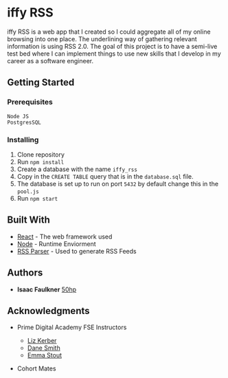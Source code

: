 # iffy RSS

iffy RSS is a web app that I created so I could aggregate all of my online
browsing into one place. The underlining way of gathering relevant information
is using RSS 2.0. The goal of this project is to have a semi-live test bed
where I can implement things to use new skills that I develop in my career as a
software engineer. 

## Getting Started


### Prerequisites
    
    Node JS
    PostgresSQL


### Installing
1. Clone repository 
2. Run `npm install`
3. Create a database with the name `iffy_rss`
4. Copy in the `CREATE TABLE` query that is in the `database.sql` file.
5. The database is set up to run on port `5432` by default change this in the
   `pool.js`
6. Run `npm start`


## Built With

* [React](https://react.dev/) - The web framework used
* [Node](https://nodejs.org/en) - Runtime Enviorment
* [RSS Parser](https://www.npmjs.com/package/rss-parser) - Used to generate RSS Feeds


## Authors

* **Isaac Faulkner**
  [50hp](https://github.com/50hp)


## Acknowledgments

* Prime Digital Academy FSE Instructors
    - [Liz Kerber](https://github.com/emkerber)
    - [Dane Smith](https://github.com/DoctorHowser) 
    - [Emma Stout](https://github.com/emmastout01)

* Cohort Mates



















